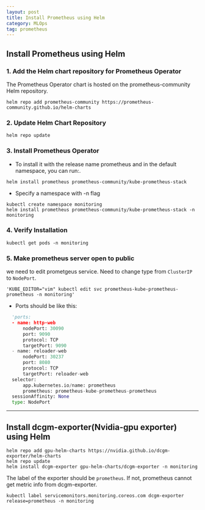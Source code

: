 ```yaml
---
layout: post
title: Install Prometheus using Helm
category: MLOps
tag: prometheus
---
```


## Install Prometheus using Helm

### 1. Add the Helm chart repository for Prometheus Operator

The Prometheus Operator chart is hosted on the prometheus-community Helm repository. 
```
helm repo add prometheus-community https://prometheus-community.github.io/helm-charts
```

### 2. Update Helm Chart Repository
```
helm repo update
```

### 3. Install Prometheus Operator

- To install it with the release name prometheus and in the default namespace, you can run:.
```
helm install prometheus prometheus-community/kube-prometheus-stack
```

- Specify a namespace with -n flag
```
kubectl create namespace monitoring
helm install prometheus prometheus-community/kube-prometheus-stack -n monitoring
```

### 4. Verify Installation
```
kubectl get pods -n monitoring
```

### 5. Make prometheus server open to public 

we need to edit prometgeus service. Need to change type from `ClusterIP` to `NodePort`.
```
'KUBE_EDITOR="vim" kubectl edit svc prometheus-kube-prometheus-prometheus -n monitoring'
```    

- Ports should be like this:
```python
  'ports:
  - name: http-web
      nodePort: 30090
      port: 9090
      protocol: TCP
      targetPort: 9090
  - name: reloader-web
      nodePort: 30237
      port: 8080
      protocol: TCP
      targetPort: reloader-web
  selector:
      app.kubernetes.io/name: prometheus
      prometheus: prometheus-kube-prometheus-prometheus
  sessionAffinity: None
  type: NodePort
```

---------------------
## Install dcgm-exporter(Nvidia-gpu exporter) using Helm
```
helm repo add gpu-helm-charts https://nvidia.github.io/dcgm-exporter/helm-charts
helm repo update
helm install dcgm-exporter gpu-helm-charts/dcgm-exporter -n monitoring
```

The label of the exporter should be `prometheus`. 
If not, prometheus cannot get metric info from dcgm-exporter.
```
kubectl label servicemonitors.monitoring.coreos.com dcgm-exporter release=prometheus -n monitoring
```
